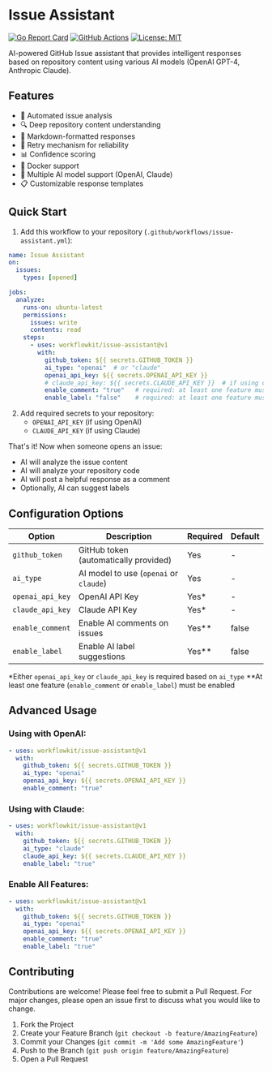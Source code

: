 # Issue Assistant

[![Go Report Card](https://goreportcard.com/badge/github.com/workflowkit/issue-assistant)](https://goreportcard.com/report/github.com/workflowkit/issue-assistant)
[![GitHub Actions](https://github.com/workflowkit/issue-assistant/workflows/issue-analyzer/badge.svg)](https://github.com/workflowkit/issue-assistant/actions)
[![License: MIT](https://img.shields.io/badge/License-MIT-yellow.svg)](https://opensource.org/licenses/MIT)

AI-powered GitHub Issue assistant that provides intelligent responses based on repository content using various AI models (OpenAI GPT-4, Anthropic Claude).

## Features

- 🤖 Automated issue analysis
- 🔍 Deep repository content understanding
- 📝 Markdown-formatted responses
- 🔄 Retry mechanism for reliability
- 📊 Confidence scoring
- 🚀 Docker support
- 🧠 Multiple AI model support (OpenAI, Claude)
- 📋 Customizable response templates

## Quick Start

1. Add this workflow to your repository (`.github/workflows/issue-assistant.yml`):

```yaml
name: Issue Assistant
on:
  issues:
    types: [opened]

jobs:
  analyze:
    runs-on: ubuntu-latest
    permissions:
      issues: write
      contents: read
    steps:
      - uses: workflowkit/issue-assistant@v1
        with:
          github_token: ${{ secrets.GITHUB_TOKEN }}
          ai_type: "openai"  # or "claude"
          openai_api_key: ${{ secrets.OPENAI_API_KEY }}
          # claude_api_key: ${{ secrets.CLAUDE_API_KEY }}  # if using claude
          enable_comment: "true"   # required: at least one feature must be enabled
          enable_label: "false"    # required: at least one feature must be enabled
```

2. Add required secrets to your repository:
   - `OPENAI_API_KEY` (if using OpenAI)
   - `CLAUDE_API_KEY` (if using Claude)

That's it! Now when someone opens an issue:
- AI will analyze the issue content
- AI will analyze your repository code
- AI will post a helpful response as a comment
- Optionally, AI can suggest labels

## Configuration Options

| Option | Description | Required | Default |
|--------|-------------|----------|---------|
| `github_token` | GitHub token (automatically provided) | Yes | - |
| `ai_type` | AI model to use (`openai` or `claude`) | Yes | - |
| `openai_api_key` | OpenAI API Key | Yes* | - |
| `claude_api_key` | Claude API Key | Yes* | - |
| `enable_comment` | Enable AI comments on issues | Yes** | false |
| `enable_label` | Enable AI label suggestions | Yes** | false |

*Either `openai_api_key` or `claude_api_key` is required based on `ai_type`
**At least one feature (`enable_comment` or `enable_label`) must be enabled

## Advanced Usage

### Using with OpenAI:
```yaml
- uses: workflowkit/issue-assistant@v1
  with:
    github_token: ${{ secrets.GITHUB_TOKEN }}
    ai_type: "openai"
    openai_api_key: ${{ secrets.OPENAI_API_KEY }}
    enable_comment: "true"
```

### Using with Claude:
```yaml
- uses: workflowkit/issue-assistant@v1
  with:
    github_token: ${{ secrets.GITHUB_TOKEN }}
    ai_type: "claude"
    claude_api_key: ${{ secrets.CLAUDE_API_KEY }}
    enable_label: "true"
```

### Enable All Features:
```yaml
- uses: workflowkit/issue-assistant@v1
  with:
    github_token: ${{ secrets.GITHUB_TOKEN }}
    ai_type: "openai"
    openai_api_key: ${{ secrets.OPENAI_API_KEY }}
    enable_comment: "true"
    enable_label: "true"
```

## Contributing

Contributions are welcome! Please feel free to submit a Pull Request. For major changes, please open an issue first to discuss what you would like to change.

1. Fork the Project
2. Create your Feature Branch (`git checkout -b feature/AmazingFeature`)
3. Commit your Changes (`git commit -m 'Add some AmazingFeature'`)
4. Push to the Branch (`git push origin feature/AmazingFeature`)
5. Open a Pull Request

